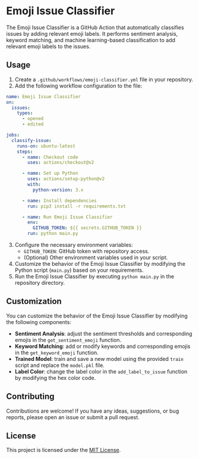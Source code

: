 
# Emoji Issue Classifier

The Emoji Issue Classifier is a GitHub Action that automatically classifies issues by adding relevant emoji labels. It performs sentiment analysis, keyword matching, and machine learning-based classification to add relevant emoji labels to the issues.

## Usage

1. Create a `.github/workflows/emoji-classifier.yml` file in your repository.
2. Add the following workflow configuration to the file:

```yaml
name: Emoji Issue Classifier
on:
  issues:
    types:
      - opened
      - edited

jobs:
  classify-issue:
    runs-on: ubuntu-latest
    steps:
      - name: Checkout code
        uses: actions/checkout@v2

      - name: Set up Python
        uses: actions/setup-python@v2
        with:
          python-version: 3.x

      - name: Install dependencies
        run: pip3 install -r requirements.txt

      - name: Run Emoji Issue Classifier
        env:
          GITHUB_TOKEN: ${{ secrets.GITHUB_TOKEN }}
        run: python main.py
```

3. Configure the necessary environment variables:
   - `GITHUB_TOKEN`: GitHub token with repository access.
   - (Optional) Other environment variables used in your script.
4. Customize the behavior of the Emoji Issue Classifier by modifying the Python script (`main.py`) based on your requirements.
5. Run the Emoji Issue Classifier by executing `python main.py` in the repository directory.

## Customization

You can customize the behavior of the Emoji Issue Classifier by modifying the following components:

- **Sentiment Analysis**: adjust the sentiment thresholds and corresponding emojis in the `get_sentiment_emoji` function.
- **Keyword Matching**: add or modify keywords and corresponding emojis in the `get_keyword_emoji` function.
- **Trained Model**: train and save a new model using the provided `train` script and replace the `model.pkl` file.
- **Label Color**: change the label color in the `add_label_to_issue` function by modifying the hex color code.

## Contributing

Contributions are welcome! If you have any ideas, suggestions, or bug reports, please open an issue or submit a pull request.

## License

This project is licensed under the [MIT License](LICENSE).
